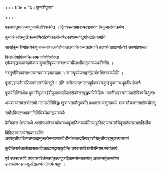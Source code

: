+++
title = "६५ कुमारीपूजा"

+++

एकवर्षातुयाकन्यापूजार्थंतांविवर्जयेत् । द्विवर्षकन्यामारभ्यदशवर्षावं धिकुमारीणांक्रमेण

कुमारिकात्रिमुर्तिःकल्याणिरोहिणीकालीचण्डिकाशाम्भवीदुर्गाभद्रेतिनामानि

आसांकुमारीणांप्रत्येकंपूजामन्त्राःफलविशेषाःलक्षणानिचान्यत्रज्ञेयानि ब्राह्मणेनब्राह्मणीत्येवं सवर्णाप्रशस्ता

विजातीयापिक्वचित्कामनाविशेषेणोक्ता एकैकवृद्ध्याप्रत्यहमेकावाकुमारीपूज्यामन्त्राक्षरमयींलक्ष्मीमातृणांरूपधारिणीम् ।

नवदुर्गात्मिकांसाक्षात्कन्यामावाहयाम्यहम् १ जगत्पूज्येजगद्वन्द्येसर्वशक्तिस्वरूपिणि ।

पूजांगृहाणकैमारिजगन्मातर्नमोस्तुते १ इति मन्त्रेणपादक्षालनपूर्वकंवस्त्रकुङ्‌कुमगन्धधूपदीपभोजनैः

पूजयेदितिसंक्षेपः कुमारीपूजावद्देवीपूजाचण्डीपाठशैकोत्तरवृद्ध्यापिविहितः भवानीसहस्त्रनामपाठोपिक्वचिदुक्तः

अयंशारदनवरात्रोत्सवो मलमासेनिषिद्धः शुक्रास्तादौतुभवति प्रथमारम्भस्तुनकार्यः शावाशौचजननाशौचयोस्तु

सर्वोऽपिघटस्थापनादिविधिर्ब्राह्मणद्वाराकार्यः

केचिदारम्भोत्तरंमध्ये आशौचपातेस्वयमेवारब्धंपूजादिकंकार्यमित्याहुःशिष्टास्त्वाशौचेपूजादेवतास्पर्शादेर्लोक

विद्विष्टत्वादन्येनैवकारयन्ति अपरेतृतीयादिसप्तम्याद्यनुकल्पेननवरात्रविधीनांसत्वत्प्रतिपद्याशौचेतृतीयाद्यनुकल्पाश्रयणं

कुर्वन्तिसर्वथालोपप्रसक्तावेवब्राह्मणद्वाराकुर्वन्ति उपवासादिशारीरनियमःस्वयंकार्यः

एवं रजस्वलापि उपवासादिकंस्वयंकृत्वापूजदिकमन्येनकारयेत् अत्रसभर्तृकस्त्रीणां उपवासेगन्धताम्बूलदिग्रहणंनदोषायेत्याहुः ।
